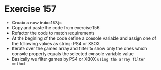 # Exercise 157

* Create a new index157.js 
* Copy and paste the code from exercise 156
* Refactor the code to match requirements
* At the begining of the code define a console variable and assign one of the following values as string: PS4 or XBOX
* Iterate over the games array and filter to show only the ones which console property equals the selected console variable value
* Basically we filter games by PS4 or XBOX `using the array filter method`